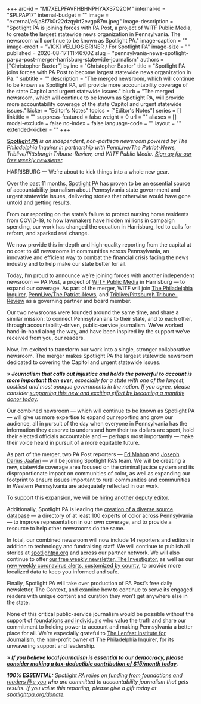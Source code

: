 +++
arc-id = "MI7XELPFAVFHBHNPHYAXS7Q2OM"
internal-id = "SPLPAP17"
internal-budget = ""
image = "external/e6ja8f7k0r22dzqybf2evgp87m.jpeg"
image-description = "Spotlight PA is joining forces with PA Post, a project of WITF Public Media, to create the largest statewide news organization in Pennsylvania. The newsroom will continue to be known as Spotlight PA."
image-caption = ""
image-credit = "VICKI VELLIOS BRINER / For Spotlight PA"
image-size = ""
published = 2020-08-17T11:46:00Z
slug = "pennsylvania-news-spotlight-pa-pa-post-merger-harrisburg-statewide-journalism"
authors = ["Christopher Baxter"]
byline = "Christopher Baxter"
title = "Spotlight PA joins forces with PA Post to become largest statewide news organization in Pa. "
subtitle = ""
description = "The merged newsroom, which will continue to be known as Spotlight PA, will provide more accountability coverage of the state Capitol and urgent statewide issues."
blurb = "The merged newsroom, which will continue to be known as Spotlight PA, will provide more accountability coverage of the state Capitol and urgent statewide issues."
kicker = "Editor's Notes"
topics = ["Editor's Notes"]
series = []
linktitle = ""
suppress-featured = false
weight = 0
url = ""
aliases = []
modal-exclude = false
no-index = false
language-code = ""
layout = ""
extended-kicker = ""
+++

<a href="https://www.spotlightpa.org/"><i><b>Spotlight PA</b></i></a><i> is an independent, non-partisan newsroom powered by The Philadelphia Inquirer in partnership with PennLive/The Patriot-News, Triblive/Pittsburgh Tribune-Review, and WITF Public Media. </i><a href="https://www.spotlightpa.org/newsletters"><i>Sign up for our free weekly newsletter</i></a><i>.</i>

HARRISBURG — We’re about to kick things into a whole new gear.

Over the past 11 months, <a href="https://www.spotlightpa.org/">Spotlight PA</a> has proven to be an essential source of accountability journalism about Pennsylvania state government and urgent statewide issues, delivering stories that otherwise would have gone untold and getting results.

From our reporting on the state’s failure to protect nursing home residents from COVID-19, to how lawmakers have hidden millions in campaign spending, our work has changed the equation in Harrisburg, led to calls for reform, and sparked real change.

We now provide this in-depth and high-quality reporting from the capital at no cost to 48 newsrooms in communities across Pennsylvania, an innovative and efficient way to combat the financial crisis facing the news industry and to help make our state better for all.

Today, I’m proud to announce we’re joining forces with another independent newsroom — PA Post, a project of <a href="https://www.witf.org/">WITF Public Media</a> in Harrisburg — to expand our coverage. As part of the merger, WITF will join <a href="https://www.inquirer.com/">The Philadelphia Inquirer</a>, <a href="https://www.pennlive.com/">PennLive/The Patriot-News</a>, and <a href="https://triblive.com/">Triblive/Pittsburgh Tribune-Review</a> as a governing partner and board member.

Our two newsrooms were founded around the same time, and share a similar mission: to connect Pennsylvanians to their state, and to each other, through accountability-driven, public-service journalism. We’ve worked hand-in-hand along the way, and have been inspired by the support we’ve received from you, our readers.

Now, I’m excited to transform our work into a single, stronger collaborative newsroom. The merger makes Spotlight PA the largest statewide newsroom dedicated to covering the Capitol and urgent statewide issues.

<i><b>» Journalism that calls out injustice and holds the powerful to account is more important than ever</b></i><i>, especially for a state with one of the largest, costliest and most opaque governments in the nation. If you agree, please consider </i><a href="https://www.spotlightpa.org/donate"><i>supporting this new and exciting effort by becoming a monthly donor today</i></a><i>.</i>

<script src="https://www.spotlightpa.org/embed.js" async></script><div data-spl-embed-version="1" data-spl-src="https://www.spotlightpa.org/embeds/donate/?teaser_text=Spotlight%20PA%20provides%20100%25%20essential%20journalism%20with%20support%20from%20readers%20like%20you.%20Help%20us%20shine%20a%20light%20on%20injustice%20and%20hold%20the%20powerful%20to%20account%20by%20making%20a%20donation%20now."></div>

Our combined newsroom — which will continue to be known as Spotlight PA — will give us more expertise to expand our reporting and grow our audience, all in pursuit of the day when everyone in Pennsylvania has the information they deserve to understand how their tax dollars are spent, hold their elected officials accountable and — perhaps most importantly — make their voice heard in pursuit of a more equitable future.

As part of the merger, two PA Post reporters — <a href="mailto:emahon@spotlightpa.org">Ed Mahon</a> and <a href="mailto:jjaafari@spotlightpa.org">Joseph Darius Jaafari</a> — will be joining Spotlight PA’s team. We will be creating a new, statewide coverage area focused on the criminal justice system and its disproportionate impact on communities of color, as well as expanding our footprint to ensure issues important to rural communities and communities in Western Pennsylvania are adequately reflected in our work.

To support this expansion, we will be <a href="https://www.spotlightpa.org/about/jobs/" target=_blank>hiring another deputy editor</a>.

Additionally, Spotlight PA is leading the <a href="https://www.spotlightpa.org/news/2020/08/spotlight-pa-diverse-source-database-pennsylvania-experts-journalism-equity-inclusion/" target=_blank>creation of a diverse source database</a> — a directory of at least 100 experts of color across Pennsylvania — to improve representation in our own coverage, and to provide a resource to help other newsrooms do the same.

In total, our combined newsroom will now include 14 reporters and editors in addition to technology and fundraising staff. We will continue to publish all stories at <a href="http://www.spotlightpa.org/">spotlightpa.org</a> and across our partner network. We will also continue to offer <a href="https://www.spotlightpa.org/newsletters">our free weekly newsletter, The Investigator,</a> as well as our <a href="https://www.spotlightpa.org/newsletters/covid">new weekly coronavirus alerts, customized by county</a>, to provide more localized data to keep you informed and safe.

Finally, Spotlight PA will take over production of PA Post’s free daily newsletter, The Context, and examine how to continue to serve its engaged readers with unique content and curation they won’t get anywhere else in the state.

None of this critical public-service journalism would be possible without the support of <a href="https://www.spotlightpa.org/support/">foundations and individuals</a> who value the truth and share our commitment to holding power to account and making Pennsylvania a better place for all. We’re especially grateful to <a href="https://www.lenfestinstitute.org/" target=_blank>The Lenfest Institute for Journalism</a>, the non-profit owner of The Philadelphia Inquirer, for its unwavering support and leadership.

<i><b>» If you believe local journalism is essential to our democracy, </b></i><a href="https://www.spotlightpa.org/donate"><i><b>please consider making a tax-deductible contribution of $15/month today</b></i></a><i><b>. </b></i>

<script src="https://www.spotlightpa.org/embed.js" async></script><div data-spl-embed-version="1" data-spl-src="https://www.spotlightpa.org/embeds/donate/?teaser_text=Spotlight%20PA%20relies%20on%20reader%20support%20to%20call%20out%20injustice%20and%20hold%20the%20powerful%20in%20Pennsylvania%20to%20account.%20The%20truth%20matters%20now%20more%20than%20ever.&cta_text=Donate%20Now"></div>

<i><b>100% ESSENTIAL:</b></i> <a href="https://www.spotlightpa.org/"><i>Spotlight PA</i></a><i> relies on</i><a href="https://www.spotlightpa.org/support"><i> funding from foundations and readers like you</i></a><i> who are committed to accountability journalism that gets results. If you value this reporting, please give a gift today at </i><a href="http://spotlightpa.org/donate"><i>spotlightpa.org/donate</i></a><i>.</i>
